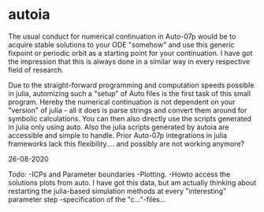 # autoia

The usual conduct for numerical continuation in Auto-07p would be to acquire stable solutions to your ODE "somehow" and use this generic fixpoint or periodic orbit as a starting point for your continuation.
I have got the impression that this is always done in a similar way in every respective field of research. 

Due to the straight-forward programming and computation speeds possible in julia, automizing such a "setup" of Auto files is the first task of this small program.
Hereby the numerical continuation is not dependent on your "version" of julia - all it does is parse strings and convert them around for symbolic calculations.
You can then also directly use the scripts generated in julia only using auto. Also the julia scripts generated by autoia are accessible and simple to handle.
Prior Auto-07p integrations in julia frameworks lack this flexibility.... and possibly are not working anymore?


26-08-2020

Todo:
-ICPs and Parameter boundaries
-Plotting.
-Howto access the solutions plots from auto. 
I have got this data, but am actually thinking about restarting the julia-based simulation methods at every "interesting" parameter step
-specification of the "c..."-files...
